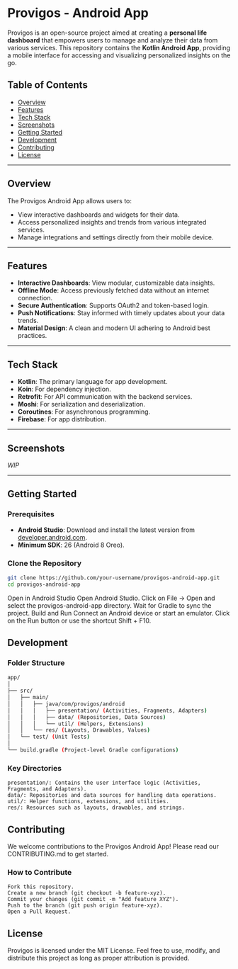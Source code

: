 # Provigos - Android App

Provigos is an open-source project aimed at creating a **personal life dashboard** that empowers users to manage and analyze their data from various services. This repository contains the **Kotlin Android App**, providing a mobile interface for accessing and visualizing personalized insights on the go.

## Table of Contents

- [Overview](#overview)
- [Features](#features)
- [Tech Stack](#tech-stack)
- [Screenshots](#screenshots)
- [Getting Started](#getting-started)
- [Development](#development)
- [Contributing](#contributing)
- [License](#license)

---

## Overview

The Provigos Android App allows users to:
- View interactive dashboards and widgets for their data.
- Access personalized insights and trends from various integrated services.
- Manage integrations and settings directly from their mobile device.

---

## Features

- **Interactive Dashboards**: View modular, customizable data insights.
- **Offline Mode**: Access previously fetched data without an internet connection.
- **Secure Authentication**: Supports OAuth2 and token-based login.
- **Push Notifications**: Stay informed with timely updates about your data trends.
- **Material Design**: A clean and modern UI adhering to Android best practices.

---

## Tech Stack

- **Kotlin**: The primary language for app development.
- **Koin**: For dependency injection.
- **Retrofit**: For API communication with the backend services.
- **Moshi**: For serialization and deserialization. 
- **Coroutines**: For asynchronous programming.
- **Firebase**: For app distribution.

---

## Screenshots

*WIP*  

---

## Getting Started

### Prerequisites

- **Android Studio**: Download and install the latest version from [developer.android.com](https://developer.android.com/studio).
- **Minimum SDK**: 26 (Android 8 Oreo).

### Clone the Repository

```bash
git clone https://github.com/your-username/provigos-android-app.git
cd provigos-android-app
```
Open in Android Studio
Open Android Studio.
Click on File -> Open and select the provigos-android-app directory.
Wait for Gradle to sync the project.
Build and Run
Connect an Android device or start an emulator.
Click on the Run button or use the shortcut Shift + F10.

## Development

### Folder Structure

```bash
app/
│
├── src/
│   ├── main/
│   │   ├── java/com/provigos/android
│   │   │   ├── presentation/ (Activities, Fragments, Adapters)
│   │   │   ├── data/ (Repositories, Data Sources)
│   │   │   └── util/ (Helpers, Extensions)
│   │   └── res/ (Layouts, Drawables, Values)
│   └── test/ (Unit Tests)
│
└── build.gradle (Project-level Gradle configurations)
```
### Key Directories
```
presentation/: Contains the user interface logic (Activities, Fragments, and Adapters).
data/: Repositories and data sources for handling data operations.
util/: Helper functions, extensions, and utilities.
res/: Resources such as layouts, drawables, and strings.
```
## Contributing
We welcome contributions to the Provigos Android App! Please read our CONTRIBUTING.md to get started.

### How to Contribute
```
Fork this repository.
Create a new branch (git checkout -b feature-xyz).
Commit your changes (git commit -m "Add feature XYZ").
Push to the branch (git push origin feature-xyz).
Open a Pull Request.
```

## License
Provigos is licensed under the MIT License.
Feel free to use, modify, and distribute this project as long as proper attribution is provided.
